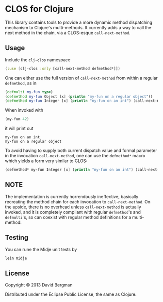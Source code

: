 # CLOS for Clojure

This library contains tools to provide a more dynamic method dispatching mechanism to
Clojure's multi-methods. It currently adds a way to call the next method in the chain,
via a CLOS-esque `call-next-method`.

## Usage

Include the `clj-clos` namespace

```clojure
(:use [clj-clos :only [call-next-method defmethod*]])
```

One can either use the full version of `call-next-method` from within a regular `defmethod`, as in

```clojure
(defmulti my-fun type)
(defmethod my-fun Object [x] (println "my-fun on a regular object"))
(defmethod my-fun Integer [x] (println "my-fun on an int") (call-next-method Integer x))
```

When invoked with

```clojure
(my-fun 42)
```

it will print out

```
my-fun on an int
my-fun on a regular object
```

To avoid having to supply both current dispatch value and formal parameter in the invocation
`call-next-method`, one can use the `defmethod*` macro which yields a form very similar to CLOS:

```clojure
(defmethod* my-fun Integer [x] (println "my-fun on an int") (call-next-method))
```

## NOTE

The implementation is currently horrendously ineffective, basically recreating the method chain for
each invocation to `call-next-method`. On the upside, there is no overhead unless `call-next-method`
is actually invoked, and it is completely compliant with regular `defmethod`'s and `defmulti`'s, so
can coexist with regular method definitions for a multi-method.

## Testing

You can rune the Midje unit tests by

```bash
lein midje
```

## License

Copyright © 2013 David Bergman

Distributed under the Eclipse Public License, the same as Clojure.
